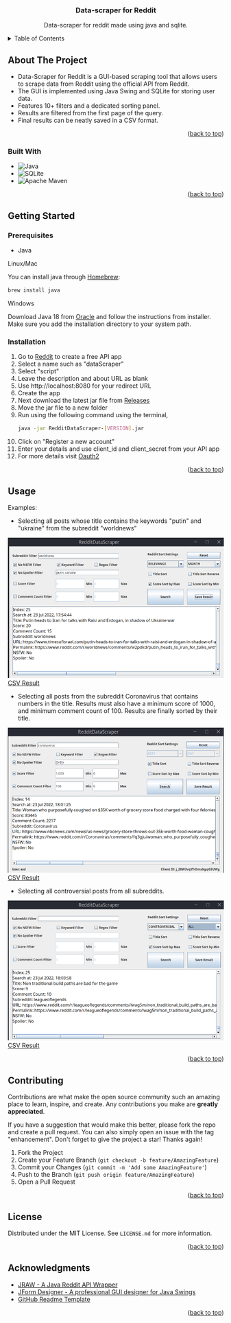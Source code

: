 <h3 align="center">Data-scraper for Reddit</h3>
  <p align="center">
    Data-scraper for reddit made using java and sqlite. 
  </p>

<!-- TABLE OF CONTENTS -->
<details>
  <summary>Table of Contents</summary>
  <ol>
    <li>
      <a href="#about-the-project">About The Project</a>
      <ul>
        <li><a href="#built-with">Built With</a></li>
      </ul>
    </li>
    <li>
      <a href="#getting-started">Getting Started</a>
      <ul>
        <li><a href="#prerequisites">Prerequisites</a></li>
        <li><a href="#installation">Installation</a></li>
      </ul>
    </li>
    <li><a href="#usage">Usage</a></li>
    <li><a href="#contributing">Contributing</a></li>
    <li><a href="#license">License</a></li>
    <li><a href="#acknowledgments">Acknowledgments</a></li>
  </ol>
</details>



<!-- ABOUT THE PROJECT -->
## About The Project

* Data-Scraper for Reddit is a GUI-based scraping tool that allows users to scrape data from Reddit using the official API from Reddit.
* The GUI is implemented using Java Swing and SQLite for storing user data.
* Features 10+ filters and a dedicated sorting panel.
* Results are filtered from the first page of the query.
* Final results can be neatly saved in a CSV format.


<p align="right">(<a href="#top">back to top</a>)</p>



### Built With

* ![Java](https://img.shields.io/badge/java-%23ED8B00.svg?style=for-the-badge&logo=java&logoColor=white)
* ![SQLite](https://img.shields.io/badge/sqlite-%2307405e.svg?style=for-the-badge&logo=sqlite&logoColor=white)
* ![Apache Maven](https://img.shields.io/badge/Apache%20Maven-C71A36?style=for-the-badge&logo=Apache%20Maven&logoColor=white)

<p align="right">(<a href="#top">back to top</a>)</p>



<!-- GETTING STARTED -->
## Getting Started
### Prerequisites

* Java

Linux/Mac

You can install java through [Homebrew](https://brew.sh/):
  ```sh
  brew install java 
  ```

Windows

Download Java 18 from [Oracle](https://www.oracle.com/java/technologies/javase/jdk18-archive-downloads.html)
and follow the instructions from installer. Make sure you add the installation directory to your system path.

### Installation

1. Go to [Reddit](https://www.reddit.com/prefs/apps) to create a free API app
2. Select a name such as "dataScraper"
3. Select "script"
4. Leave the description and about URL as blank
5. Use http://localhost:8080 for your redirect URL
6. Create the app
7. Next download the latest jar file from [Releases](https://github.com/amoghmc/dataScraper/releases)
8. Move the jar file to a new folder
9. Run using the following command using the terminal,
   ```sh
   java -jar RedditDataScraper-[VERSION].jar 
   ```
10. Click on "Register a new account"
11. Enter your details and use client_id and client_secret from your API app
12. For more details visit [Oauth2](https://github.com/reddit-archive/reddit/wiki/oauth2)
<p align="right">(<a href="#top">back to top</a>)</p>



<!-- USAGE EXAMPLES -->
## Usage

Examples:
* Selecting all posts whose title contains the keywords "putin" and "ukraine" from the subreddit "worldnews"

![example_1](Screenshots/example_1.png?raw=true)
[CSV Result](Results/result_1.csv)

* Selecting all posts from the subreddit Coronavirus that contains numbers in the title. Results must also have a minimum score of 1000, and minimum comment count of 100.
Results are finally sorted by their title.

![example_1](Screenshots/example_2.png?raw=true)
[CSV Result](Results/result_2.csv)

* Selecting all controversial posts from all subreddits. 

![example_1](Screenshots/example_3.png?raw=true)
[CSV Result](Results/result_3.csv)

<p align="right">(<a href="#top">back to top</a>)</p>


<!-- CONTRIBUTING -->
## Contributing

Contributions are what make the open source community such an amazing place to learn, inspire, and create. Any contributions you make are **greatly appreciated**.

If you have a suggestion that would make this better, please fork the repo and create a pull request. You can also simply open an issue with the tag "enhancement".
Don't forget to give the project a star! Thanks again!

1. Fork the Project
2. Create your Feature Branch (`git checkout -b feature/AmazingFeature`)
3. Commit your Changes (`git commit -m 'Add some AmazingFeature'`)
4. Push to the Branch (`git push origin feature/AmazingFeature`)
5. Open a Pull Request

<p align="right">(<a href="#top">back to top</a>)</p>



<!-- LICENSE.txt -->
## License

Distributed under the MIT License. See `LICENSE.md` for more information.

<p align="right">(<a href="#top">back to top</a>)</p>

<!-- ACKNOWLEDGMENTS -->
## Acknowledgments

* [JRAW - A Java Reddit API Wrapper](https://github.com/mattbdean/JRAW)
* [JForm Designer - A professional GUI designer for Java Swings](https://www.formdev.com/)
* [GitHub Readme Template](https://github.com/othneildrew/Best-README-Template)

<p align="right">(<a href="#top">back to top</a>)</p>
